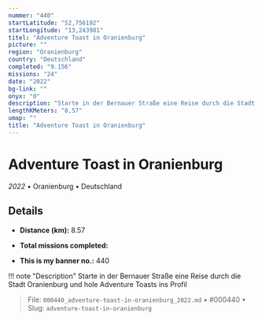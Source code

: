 ```yaml
---
nummer: "440"
startLatitude: "52,756192"
startLongitude: "13,243981"
titel: "Adventure Toast in Oranienburg"
picture: ""
region: "Oranienburg"
country: "Deutschland"
completed: "9.156"
missions: "24"
date: "2022"
bg-link: ""
onyx: "0"
description: "Starte in der Bernauer Straße eine Reise durch die Stadt Oranienburg und hole Adventure Toasts ins Profil"
lengthKMeters: "8,57"
umap: ""
title: "Adventure Toast in Oranienburg"
---
```

# Adventure Toast in Oranienburg

*2022* • Oranienburg • Deutschland



## Details
- **Distance (km):** 8.57

- **Total missions completed:** 
- **This is my banner no.:** 440


!!! note "Description"
    Starte in der Bernauer Straße eine Reise durch die Stadt Oranienburg und hole Adventure Toasts ins Profil




> File: `000440_adventure-toast-in-oranienburg_2022.md` • #000440 • Slug: `adventure-toast-in-oranienburg`

